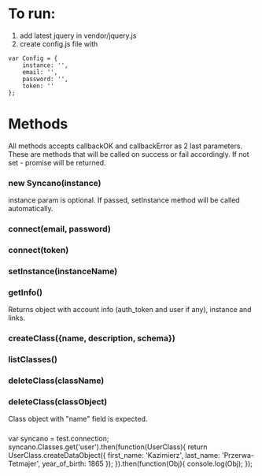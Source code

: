 # To run:

1. add latest jquery in vendor/jquery.js
2. create config.js file with

```
var Config = {
	instance: '',
	email: '',
	password: '',
	token: ''
};
```

# Methods

All methods accepts callbackOK and callbackError as 2 last parameters. These are methods that will be called on success or fail accordingly. If not set - promise will be returned.

### new Syncano(instance)

instance param is optional. If passed, setInstance method will be called automatically.

### connect(email, password)

### connect(token)

### setInstance(instanceName)

### getInfo()

Returns object with account info (auth_token and user if any), instance and links.

### createClass({name, description, schema})

### listClasses()

### deleteClass(className)

### deleteClass(classObject)

Class object with "name" field is expected.


###
var syncano = test.connection;
syncano.Classes.get('user').then(function(UserClass){
	return UserClass.createDataObject({
		first_name: 'Kazimierz',
		last_name: 'Przerwa-Tetmajer',
		year_of_birth: 1865
	});
}).then(function(Obj){
	console.log(Obj);
});